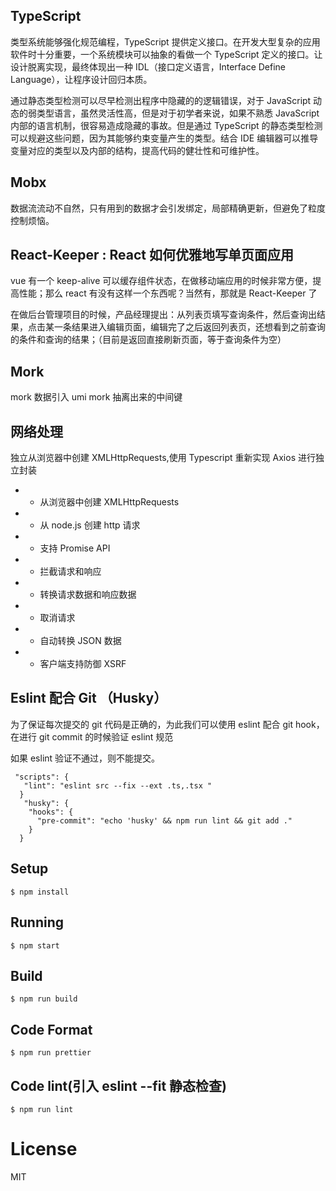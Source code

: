 ## TypeScript

类型系统能够强化规范编程，TypeScript 提供定义接口。在开发大型复杂的应用软件时十分重要，一个系统模块可以抽象的看做一个 TypeScript 定义的接口。让设计脱离实现，最终体现出一种 IDL（接口定义语言，Interface Define Language），让程序设计回归本质。

通过静态类型检测可以尽早检测出程序中隐藏的的逻辑错误，对于 JavaScript 动态的弱类型语言，虽然灵活性高，但是对于初学者来说，如果不熟悉 JavaScript 内部的语言机制，很容易造成隐藏的事故。但是通过 TypeScript 的静态类型检测可以规避这些问题，因为其能够约束变量产生的类型。结合 IDE 编辑器可以推导变量对应的类型以及内部的结构，提高代码的健壮性和可维护性。

## Mobx

数据流流动不自然，只有用到的数据才会引发绑定，局部精确更新，但避免了粒度控制烦恼。

## React-Keeper : React 如何优雅地写单页面应用

vue 有一个 keep-alive 可以缓存组件状态，在做移动端应用的时候非常方便，提高性能；那么 react 有没有这样一个东西呢？当然有，那就是 React-Keeper 了

在做后台管理项目的时候，产品经理提出：从列表页填写查询条件，然后查询出结果，点击某一条结果进入编辑页面，编辑完了之后返回列表页，还想看到之前查询的条件和查询的结果；（目前是返回直接刷新页面，等于查询条件为空）

## Mork

mork 数据引入 umi mork 抽离出来的中间键

## 网络处理

独立从浏览器中创建 XMLHttpRequests,使用 Typescript 重新实现 Axios 进行独立封装

- - 从浏览器中创建 XMLHttpRequests
- - 从 node.js 创建 http 请求
- - 支持 Promise API
- - 拦截请求和响应
- - 转换请求数据和响应数据
- - 取消请求
- - 自动转换 JSON 数据
- - 客户端支持防御 XSRF

## Eslint 配合 Git （Husky）

为了保证每次提交的 git 代码是正确的，为此我们可以使用 eslint 配合 git hook， 在进行 git commit 的时候验证 eslint 规范

如果 eslint 验证不通过，则不能提交。

```
 "scripts": {
   "lint": "eslint src --fix --ext .ts,.tsx "
  }
   "husky": {
    "hooks": {
      "pre-commit": "echo 'husky' && npm run lint && git add ."
    }
  }
```

## Setup

```
$ npm install
```

## Running

```
$ npm start
```

## Build

```
$ npm run build
```

## Code Format

```
$ npm run prettier
```

## Code lint(引入 eslint --fit 静态检查)

```
$ npm run lint
```

# License

MIT
